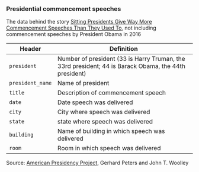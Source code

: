 ### Presidential commencement speeches

The data behind the story [Sitting Presidents Give Way More Commencement Speeches Than They Used To](http://fivethirtyeight.com/features/sitting-presidents-give-way-more-commencement-speeches-than-they-used-to/), not including commencement speeches by President Obama in 2016

Header | Definition
---|---------
`president` | Number of president (33 is Harry Truman, the 33rd president; 44 is Barack Obama, the 44th president)
`president_name` | Name of president
`title` | Description of commencement speech
`date` | Date speech was delivered
`city` | City where speech was delivered
`state` | state where speech was delivered
`building` | Name of building in which speech was delivered
`room` | Room in which speech was delivered

Source: [American Presidency Project](http://www.presidency.ucsb.edu/), Gerhard Peters and John T. Woolley
